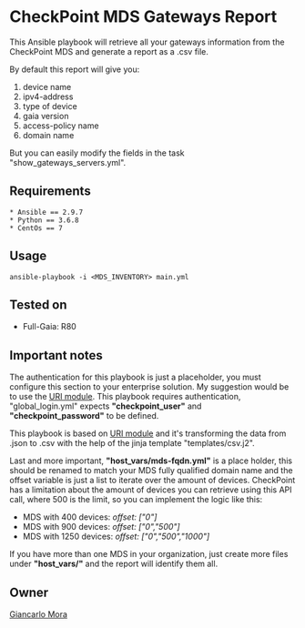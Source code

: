 
# CheckPoint MDS Gateways Report
This Ansible playbook will retrieve all your gateways information from the CheckPoint MDS and generate a report as a .csv file.

By default this report will give you:
1. device name
2. ipv4-address
3. type of device
4. gaia version
5. access-policy name
6. domain name

But you can easily modify the fields in the task "show_gateways_servers.yml".

## Requirements
```
* Ansible == 2.9.7
* Python == 3.6.8
* CentOs == 7
```

## Usage
```
ansible-playbook -i <MDS_INVENTORY> main.yml
```

## Tested on
* Full-Gaia: R80

## Important notes
The authentication for this playbook is just a placeholder, you must configure this section to your enterprise solution. My suggestion would be to use the [URI module](https://docs.ansible.com/ansible/latest/collections/ansible/builtin/uri_module.html). This playbook requires authentication, "global_login.yml" expects **"checkpoint_user"** and **"checkpoint_password"** to be defined.

This playbook is based on [URI module](https://docs.ansible.com/ansible/latest/collections/ansible/builtin/uri_module.html) and it's transforming the data from .json to .csv with the help of the jinja template "templates/csv.j2".

Last and more important, **"host_vars/mds-fqdn.yml"** is a place holder, this should be renamed to match your MDS fully qualified domain name and the offset variable is just a list to iterate over the amount of devices. CheckPoint has a limitation about the amount of devices you can retrieve using this API call, where 500 is the limit, so you can implement the logic like this: 

* MDS with 400 devices: *offset: ["0"]*
* MDS with 900 devices: *offset: ["0","500"]*
* MDS with 1250 devices: *offset: ["0","500","1000"]*

If you have more than one MDS in your organization, just create more files under **"host_vars/"** and the report will identify them all.


## Owner
[Giancarlo Mora](mailto:giank.ma@gmail.com)